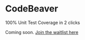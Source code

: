 # CodeBeaver

100% Unit Test Coverage in 2 clicks

Coming soon. [Join the waitlist here](https://www.codebeaver.ai)
